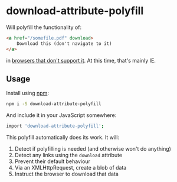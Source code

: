 # download-attribute-polyfill

Will polyfill the functionality of:

```html
<a href="/somefile.pdf" download>
    Download this (don't navigate to it)
</a>
```

in [browsers that don't support it](https://www.caniuse.com/#feat=download). At this time, that's mainly IE.

## Usage

Install using [npm](https://docs.npmjs.com/about-npm/):

```sh
npm i -S download-attribute-polyfill
```
And include it in your JavaScript somewhere:

```sh
import 'download-attribute-polyfill';
```

This polyfill automatically does its work. It will:

1. Detect if polyfilling is needed (and otherwise won't do anything)
2. Detect any links using the `download` attribute
3. Prevent their default behaviour
4. Via an XMLHttpRequest, create a blob of data
5. Instruct the browser to download that data
